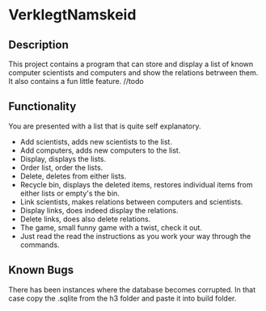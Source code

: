 # VerklegtNamskeid

## Description

This project contains a program that can store and display a list of known computer 
scientists and computers and show the relations betrween them. It also contains a fun little feature. //todo

## Functionality

You are presented with a list that is quite self explanatory. 
* Add scientists, adds new scientists to the list.
* Add computers, adds new computers to the list.
* Display, displays the lists.
* Order list, order the lists.
* Delete, deletes from either lists.
* Recycle bin, displays the deleted items, restores individual items from either lists or empty's the bin.
* Link scientists, makes relations between computers and scientists.
* Display links, does indeed display the relations.
* Delete links, does also delete relations.
* The game, small funny game with a twist, check it out.
* Just read the read the instructions as you work your way through the commands.

## Known Bugs

There has been instances where the database becomes corrupted.
In that case copy the .sqlite from the h3 folder and paste it into build folder.

